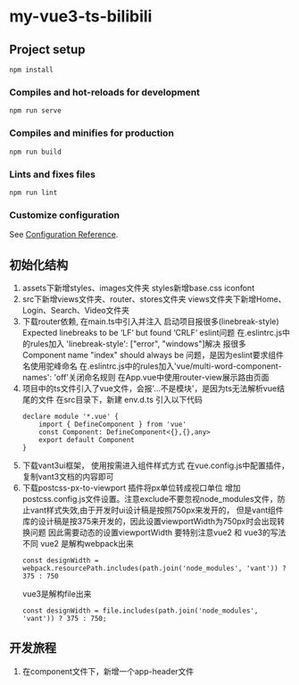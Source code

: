 # my-vue3-ts-bilibili

## Project setup
```
npm install
```

### Compiles and hot-reloads for development
```
npm run serve
```

### Compiles and minifies for production
```
npm run build
```

### Lints and fixes files
```
npm run lint
```

### Customize configuration
See [Configuration Reference](https://cli.vuejs.org/config/).

## 初始化结构
1. assets下新增styles、images文件夹
    styles新增base.css iconfont
2. src下新增views文件夹、router、stores文件夹
   views文件夹下新增Home、Login、Search、Video文件夹
3. 下载router依赖, 在main.ts中引入并注入
    启动项目报很多(linebreak-style) Expected linebreaks to be ‘LF‘ but found ‘CRLF‘ eslint问题
    在.eslintrc.js中的rules加入 'linebreak-style': ["error", "windows"]解决
    报很多 Component name "index" should always be 问题，是因为eslint要求组件名使用驼峰命名
    在.eslintrc.js中的rules加入'vue/multi-word-component-names': 'off'关闭命名规则
    在App.vue中使用router-view展示路由页面
4. 项目中的ts文件引入了vue文件，会报'...不是模块'，是因为ts无法解析vue结尾的文件
    在src目录下，新建 env.d.ts 引入以下代码
    ```
    declare module '*.vue' {
        import { DefineComponent } from 'vue'
        const Component: DefineComponent<{},{},any>
        export default Component
    }
    ```
5. 下载vant3ui框架， 使用按需进入组件样式方式
    在vue.config.js中配置插件，复制vant3文档的内容即可
6. 下载postcss-px-to-viewport 插件将px单位转成视口单位
    增加postcss.config.js文件设置。注意exclude不要忽视node_modules文件，防止vant样式失效,由于开发时ui设计稿是按照750px来发开的，
    但是vant组件库的设计稿是按375来开发的，因此设置viewportWidth为750px时会出现转换问题
    因此需要动态的设置viewportWidth 要特别注意vue2 和 vue3的写法不同
    vue2 是解构webpack出来
    ```
    const designWidth =  webpack.resourcePath.includes(path.join('node_modules', 'vant')) ? 375 : 750
    ```
    vue3是解构file出来
    ```
    const designWidth = file.includes(path.join('node_modules', 'vant')) ? 375 : 750;
    ```

## 开发旅程
1. 在component文件下，新增一个app-header文件